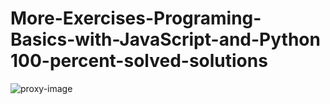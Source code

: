 # More-Exercises-Programing-Basics-with-JavaScript-and-Python<br/>100-percent-solved-solutions
![proxy-image](https://user-images.githubusercontent.com/51271834/101301243-e078af00-3840-11eb-841c-2918a04a8b77.jpeg)
